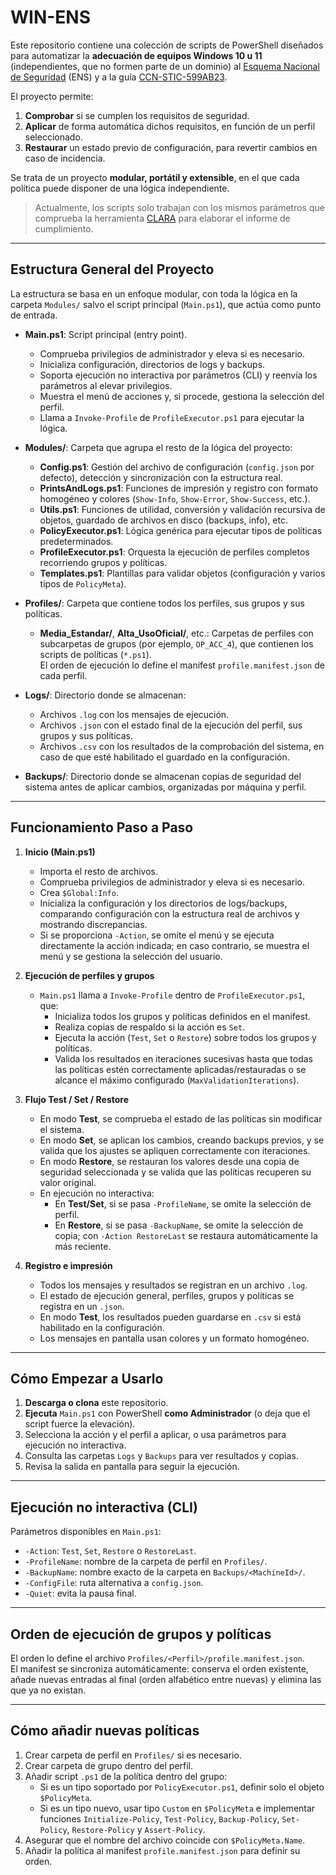 # WIN-ENS

Este repositorio contiene una colección de scripts de PowerShell diseñados para automatizar la **adecuación de equipos Windows 10 u 11** (independientes, que no formen parte de un dominio) al [Esquema Nacional de Seguridad](https://www.boe.es/buscar/doc.php?id=BOE-A-2022-7191) (ENS) y a la guía [CCN-STIC-599AB23](https://www.ccn-cert.cni.es/es/guias-de-acceso-publico-ccn-stic/7242-ccn-stic-599ab23-perfilado-de-seguridad-para-windows-cliente-cliente-miembro-o-cliente-independiente/file.html).

El proyecto permite:

1. **Comprobar** si se cumplen los requisitos de seguridad.
2. **Aplicar** de forma automática dichos requisitos, en función de un perfil seleccionado.
3. **Restaurar** un estado previo de configuración, para revertir cambios en caso de incidencia.

Se trata de un proyecto **modular, portátil y extensible**, en el que cada política puede disponer de una lógica independiente.

> Actualmente, los scripts solo trabajan con los mismos parámetros que comprueba la herramienta [CLARA](https://www.ccn-cert.cni.es/es/soluciones-seguridad/clara.html) para elaborar el informe de cumplimiento.

---

## Estructura General del Proyecto

La estructura se basa en un enfoque modular, con toda la lógica en la carpeta `Modules/` salvo el script principal (`Main.ps1`), que actúa como punto de entrada.

- **Main.ps1**: Script principal (entry point).

  - Comprueba privilegios de administrador y eleva si es necesario.
  - Inicializa configuración, directorios de logs y backups.
  - Soporta ejecución no interactiva por parámetros (CLI) y reenvía los parámetros al elevar privilegios.
  - Muestra el menú de acciones y, si procede, gestiona la selección del perfil.
  - Llama a `Invoke-Profile` de `ProfileExecutor.ps1` para ejecutar la lógica.

- **Modules/**: Carpeta que agrupa el resto de la lógica del proyecto:

  - **Config.ps1**: Gestión del archivo de configuración (`config.json` por defecto), detección y sincronización con la estructura real.
  - **PrintsAndLogs.ps1**: Funciones de impresión y registro con formato homogéneo y colores (`Show-Info`, `Show-Error`, `Show-Success`, etc.).
  - **Utils.ps1**: Funciones de utilidad, conversión y validación recursiva de objetos, guardado de archivos en disco (backups, info), etc.
  - **PolicyExecutor.ps1**: Lógica genérica para ejecutar tipos de políticas predeterminados.
  - **ProfileExecutor.ps1**: Orquesta la ejecución de perfiles completos recorriendo grupos y políticas.
  - **Templates.ps1**: Plantillas para validar objetos (configuración y varios tipos de `PolicyMeta`).

- **Profiles/**: Carpeta que contiene todos los perfiles, sus grupos y sus políticas.

  - **Media_Estandar/**, **Alta_UsoOficial/**, etc.: Carpetas de perfiles con subcarpetas de grupos (por ejemplo, `OP_ACC_4`), que contienen los scripts de políticas (`*.ps1`).  
    El orden de ejecución lo define el manifest `profile.manifest.json` de cada perfil.

- **Logs/**: Directorio donde se almacenan:

  - Archivos `.log` con los mensajes de ejecución.
  - Archivos `.json` con el estado final de la ejecución del perfil, sus grupos y sus políticas.
  - Archivos `.csv` con los resultados de la comprobación del sistema, en caso de que esté habilitado el guardado en la configuración.

- **Backups/**: Directorio donde se almacenan copias de seguridad del sistema antes de aplicar cambios, organizadas por máquina y perfil.

---

## Funcionamiento Paso a Paso

1. **Inicio (Main.ps1)**

   - Importa el resto de archivos.
   - Comprueba privilegios de administrador y eleva si es necesario.
   - Crea `$Global:Info`.
   - Inicializa la configuración y los directorios de logs/backups, comparando configuración con la estructura real de archivos y mostrando discrepancias.
   - Si se proporciona `-Action`, se omite el menú y se ejecuta directamente la acción indicada; en caso contrario, se muestra el menú y se gestiona la selección del usuario.

2. **Ejecución de perfiles y grupos**

   - `Main.ps1` llama a `Invoke-Profile` dentro de `ProfileExecutor.ps1`, que:
     - Inicializa todos los grupos y políticas definidos en el manifest.
     - Realiza copias de respaldo si la acción es `Set`.
     - Ejecuta la acción (`Test`, `Set` o `Restore`) sobre todos los grupos y políticas.
     - Valida los resultados en iteraciones sucesivas hasta que todas las políticas estén correctamente aplicadas/restauradas o se alcance el máximo configurado (`MaxValidationIterations`).

3. **Flujo Test / Set / Restore**

   - En modo **Test**, se comprueba el estado de las políticas sin modificar el sistema.
   - En modo **Set**, se aplican los cambios, creando backups previos, y se valida que los ajustes se apliquen correctamente con iteraciones.
   - En modo **Restore**, se restauran los valores desde una copia de seguridad seleccionada y se valida que las políticas recuperen su valor original.
   - En ejecución no interactiva:
     - En **Test/Set**, si se pasa `-ProfileName`, se omite la selección de perfil.
     - En **Restore**, si se pasa `-BackupName`, se omite la selección de copia; con `-Action RestoreLast` se restaura automáticamente la más reciente.

4. **Registro e impresión**
   - Todos los mensajes y resultados se registran en un archivo `.log`.
   - El estado de ejecución general, perfiles, grupos y políticas se registra en un `.json`.
   - En modo **Test**, los resultados pueden guardarse en `.csv` si está habilitado en la configuración.
   - Los mensajes en pantalla usan colores y un formato homogéneo.

---

## Cómo Empezar a Usarlo

1. **Descarga o clona** este repositorio.
2. **Ejecuta** `Main.ps1` con PowerShell **como Administrador** (o deja que el script fuerce la elevación).
3. Selecciona la acción y el perfil a aplicar, o usa parámetros para ejecución no interactiva.
4. Consulta las carpetas `Logs` y `Backups` para ver resultados y copias.
5. Revisa la salida en pantalla para seguir la ejecución.

---

## Ejecución no interactiva (CLI)

Parámetros disponibles en `Main.ps1`:

- `-Action`: `Test`, `Set`, `Restore` o `RestoreLast`.
- `-ProfileName`: nombre de la carpeta de perfil en `Profiles/`.
- `-BackupName`: nombre exacto de la carpeta en `Backups/<MachineId>/`.
- `-ConfigFile`: ruta alternativa a `config.json`.
- `-Quiet`: evita la pausa final.

---

## Orden de ejecución de grupos y políticas

El orden lo define el archivo `Profiles/<Perfil>/profile.manifest.json`.  
El manifest se sincroniza automáticamente: conserva el orden existente, añade nuevas entradas al final (orden alfabético entre nuevas) y elimina las que ya no existan.

---

## Cómo añadir nuevas políticas

1. Crear carpeta de perfil en `Profiles/` si es necesario.
2. Crear carpeta de grupo dentro del perfil.
3. Añadir script `.ps1` de la política dentro del grupo:
   - Si es un tipo soportado por `PolicyExecutor.ps1`, definir solo el objeto `$PolicyMeta`.
   - Si es un tipo nuevo, usar tipo `Custom` en `$PolicyMeta` e implementar funciones `Initialize-Policy`, `Test-Policy`, `Backup-Policy`, `Set-Policy`, `Restore-Policy` y `Assert-Policy`.
4. Asegurar que el nombre del archivo coincide con `$PolicyMeta.Name`.
5. Añadir la política al manifest `profile.manifest.json` para definir su orden.
